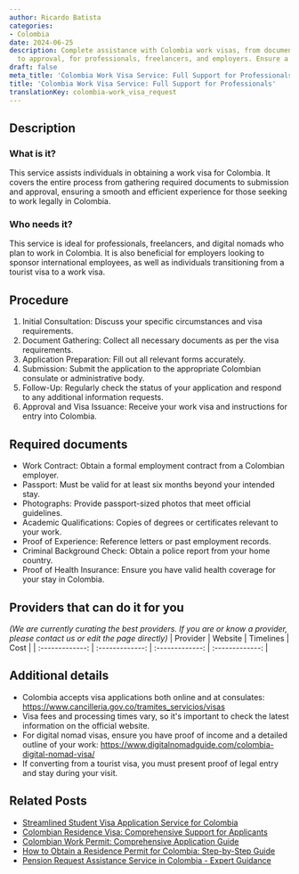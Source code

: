```yaml
---
author: Ricardo Batista
categories:
- Colombia
date: 2024-06-25
description: Complete assistance with Colombia work visas, from document collection
  to approval, for professionals, freelancers, and employers. Ensure a smooth process.
draft: false
meta_title: 'Colombia Work Visa Service: Full Support for Professionals'
title: 'Colombia Work Visa Service: Full Support for Professionals'
translationKey: colombia-work_visa_request
---
```



## Description
### What is it?
This service assists individuals in obtaining a work visa for Colombia. It covers the entire process from gathering required documents to submission and approval, ensuring a smooth and efficient experience for those seeking to work legally in Colombia.

### Who needs it?
This service is ideal for professionals, freelancers, and digital nomads who plan to work in Colombia. It is also beneficial for employers looking to sponsor international employees, as well as individuals transitioning from a tourist visa to a work visa.

## Procedure

1. Initial Consultation: Discuss your specific circumstances and visa requirements.
2. Document Gathering: Collect all necessary documents as per the visa requirements.
3. Application Preparation: Fill out all relevant forms accurately.
4. Submission: Submit the application to the appropriate Colombian consulate or administrative body.
5. Follow-Up: Regularly check the status of your application and respond to any additional information requests.
6. Approval and Visa Issuance: Receive your work visa and instructions for entry into Colombia.


## Required documents

- Work Contract: Obtain a formal employment contract from a Colombian employer.
- Passport: Must be valid for at least six months beyond your intended stay.
- Photographs: Provide passport-sized photos that meet official guidelines.
- Academic Qualifications: Copies of degrees or certificates relevant to your work.
- Proof of Experience: Reference letters or past employment records.
- Criminal Background Check: Obtain a police report from your home country.
- Proof of Health Insurance: Ensure you have valid health coverage for your stay in Colombia.


## Providers that can do it for you
_(We are currently curating the best providers. If you are or know a provider, please contact us or edit the page directly)_
| Provider        |     Website     |     Timelines    |       Cost      |
| :-------------: | :-------------: |  :-------------: | :-------------: |

## Additional details

- Colombia accepts visa applications both online and at consulates: https://www.cancilleria.gov.co/tramites_servicios/visas
- Visa fees and processing times vary, so it's important to check the latest information on the official website.
- For digital nomad visas, ensure you have proof of income and a detailed outline of your work: https://www.digitalnomadguide.com/colombia-digital-nomad-visa/
- If converting from a tourist visa, you must present proof of legal entry and stay during your visit.




## Related Posts

- [Streamlined Student Visa Application Service for Colombia](https://tramitit.com/guides/colombia/student_visa_request/)
- [Colombian Residence Visa: Comprehensive Support for Applicants](https://tramitit.com/guides/colombia/residence_visa_request/)
- [Colombian Work Permit: Comprehensive Application Guide](https://tramitit.com/guides/colombia/work_permit_request/)
- [How to Obtain a Residence Permit for Colombia: Step-by-Step Guide](https://tramitit.com/guides/colombia/residence_permit/)
- [Pension Request Assistance Service in Colombia - Expert Guidance](https://tramitit.com/guides/colombia/pension_request/)